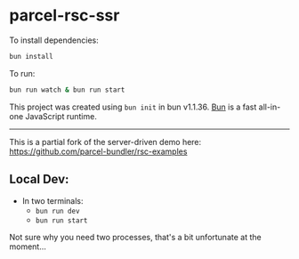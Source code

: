 # parcel-rsc-ssr

To install dependencies:

```bash
bun install
```

To run:

```bash
bun run watch & bun run start
```

This project was created using `bun init` in bun v1.1.36. [Bun](https://bun.sh) is a fast all-in-one JavaScript runtime.


---

This is a partial fork of the server-driven demo here: https://github.com/parcel-bundler/rsc-examples

## Local Dev:

- In two terminals:
    - `bun run dev`
    - `bun run start`

Not sure why you need two processes, that's a bit unfortunate at the moment...